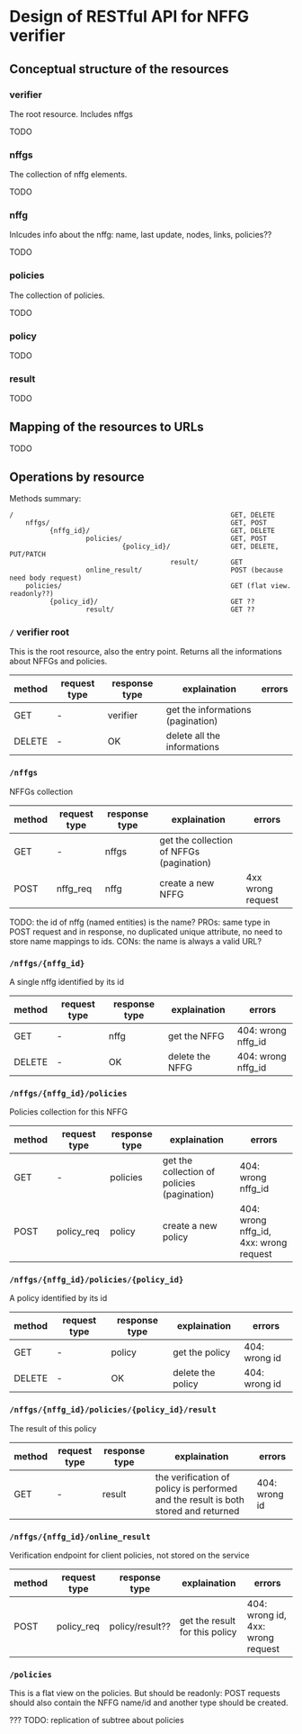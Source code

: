 # Design of RESTful API for NFFG verifier

## Conceptual structure of the resources

### verifier

The root resource. Includes nffgs

TODO

### nffgs

The collection of nffg elements.

TODO

### nffg

Inlcudes info about the nffg: name, last update, nodes, links, policies??

TODO

### policies

The collection of policies.

TODO

### policy

TODO

### result

TODO

## Mapping of the resources to URLs

TODO

## Operations by resource

Methods summary:
```text
/                                                      GET, DELETE
    nffgs/                                             GET, POST
          {nffg_id}/                                   GET, DELETE
                   policies/                           GET, POST
                            {policy_id}/               GET, DELETE, PUT/PATCH
                                        result/        GET
                   online_result/                      POST (because need body request)
    policies/                                          GET (flat view. readonly??)
          {policy_id}/                                 GET ??
                   result/                             GET ??
```

### `/` verifier root

This is the root resource, also the entry point. Returns all the informations about NFFGs and policies.

| method | request type | response type | explaination           | errors
| ------ | ------------ | ------------- | ------------           | ------
| GET    | -            | verifier      | get the informations (pagination)  |
| DELETE | -            | OK            | delete all the informations |

### `/nffgs`

NFFGs collection

| method | request type | response type | explaination           | errors
| ------ | ------------ | ------------- | ------------           | ------
| GET    | -            | nffgs         | get the collection of NFFGs (pagination) |
| POST   | nffg_req     | nffg          | create a new NFFG      | 4xx wrong request

TODO: the id of nffg (named entities) is the name? PROs: same type in POST request and in response, no duplicated unique attribute, no need to store name mappings to ids. CONs: the name is always a valid URL?

### `/nffgs/{nffg_id}`

A single nffg identified by its id

| method | request type | response type | explaination           | errors
| ------ | ------------ | ------------- | ------------           | ------
| GET    | -            | nffg          | get the NFFG           | 404: wrong nffg_id
| DELETE | -            | OK            | delete the NFFG        | 404: wrong nffg_id

### `/nffgs/{nffg_id}/policies`

Policies collection for this NFFG

| method | request type | response type | explaination           | errors
| ------ | ------------ | ------------- | ------------           | ------
| GET    | -            | policies      | get the collection of policies (pagination)  | 404: wrong nffg_id
| POST   | policy_req   | policy        | create a new policy    | 404: wrong nffg_id, 4xx: wrong request

### `/nffgs/{nffg_id}/policies/{policy_id}`

A policy identified by its id

| method | request type | response type | explaination           | errors
| ------ | ------------ | ------------- | ------------           | ------
| GET    | -            | policy        | get the policy         | 404: wrong id
| DELETE | -            | OK            | delete the policy      | 404: wrong id

### `/nffgs/{nffg_id}/policies/{policy_id}/result`

The result of this policy

| method | request type | response type | explaination           | errors
| ------ | ------------ | ------------- | ------------           | ------
| GET    | -            | result        | the verification of policy is performed and the result is both stored and returned | 404: wrong id

### `/nffgs/{nffg_id}/online_result`

Verification endpoint for client policies, not stored on the service

| method | request type | response type | explaination           | errors
| ------ | ------------ | ------------- | ------------           | ------
| POST   | policy_req   | policy/result?? | get the result for this policy | 404: wrong id, 4xx: wrong request

### `/policies`

This is a flat view on the policies. But should be readonly: POST requests should also contain the NFFG name/id and another type should be created.

??? TODO: replication of subtree about policies
